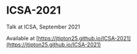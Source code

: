 # ICSA-2021

Talk at ICSA, September 2021

Available at [https://jtipton25.github.io/ICSA-2021](https://jtipton25.github.io/ICSA-2021)
